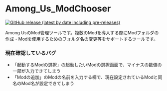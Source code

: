 # Among_Us_ModChooser
[![GitHub release (latest by date including pre-releases)](https://img.shields.io/github/v/release/South2190/Among_Us_ModChooser?include_prereleases&label=ALPHA_release)](https://github.com/South2190/Among_Us_ModChooser/releases)

Among UsのMod管理ツールです。複数のModを導入する際にModフォルダの作成・Modを使用するためのフォルダ名の変更等をサポートするツールです。

### 現在確認しているバグ
- 「起動するModの選択」の起動したいModの選択画面で、マイナスの数値の一部が入力できてしまう
- 「Modの追加」のModの名前を入力する欄で、現在設定されているModと同名のMod名が設定できてしまう
